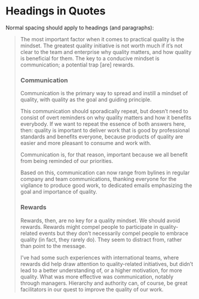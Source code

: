 # Headings in Quotes

Normal spacing should apply to headings (and paragraphs):

> The most important factor when it comes to practical quality is the mindset. The greatest quality initiative is not worth much if it’s not clear to the team and enterprise why quality matters, and how quality is beneficial for them. The key to a conducive mindset is communication; a potential trap [are] rewards.
>
> ### Communication
>
> Communication is the primary way to spread and instill a mindset of quality, with quality as the goal and guiding principle.
>
> This communication should sporadically repeat, but doesn’t need to consist of overt reminders on why quality matters and how it benefits everybody. If we want to repeat the essence of both answers here, then: quality is important to deliver work that is good by professional standards and benefits everyone, because products of quality are easier and more pleasant to consume and work with.
>
> Communication is, for that reason, important because we all benefit from being reminded of our priorities.
>
> Based on this, communication can now range from bylines in regular company and team communications, thanking everyone for the vigilance to produce good work, to dedicated emails emphasizing the goal and importance of quality.
>
> ### Rewards
>
> Rewards, then, are no key for a quality mindset. We should avoid rewards. Rewards might compel people to participate in quality-related events but they don’t necessarily compel people to embrace quality (in fact, they rarely do). They seem to distract from, rather than point to the message.
>
> I’ve had some such experiences with international teams, where rewards did help draw attention to quality-related initiatives, but didn’t lead to a better understanding of, or a higher motivation, for more quality. What was more effective was communication, notably through managers. Hierarchy and authority can, of course, be great facilitators in our quest to improve the quality of our work.